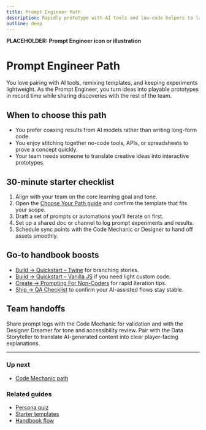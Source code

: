 ```yaml
---
title: Prompt Engineer Path
description: Rapidly prototype with AI tools and low-code helpers to launch your game loop fast.
outline: deep
---
```


<!-- DESIGN TODO -->
**PLACEHOLDER: Prompt Engineer icon or illustration**

# Prompt Engineer Path

You love pairing with AI tools, remixing templates, and keeping experiments lightweight. As the Prompt Engineer, you turn ideas into playable prototypes in record time while sharing discoveries with the rest of the team.

## When to choose this path

- You prefer coaxing results from AI models rather than writing long-form code.
- You enjoy stitching together no-code tools, APIs, or spreadsheets to prove a concept quickly.
- Your team needs someone to translate creative ideas into interactive prototypes.

## 30-minute starter checklist

1. Align with your team on the core learning goal and tone.
2. Open the [Choose Your Path guide](/build/choose-your-path) and confirm the template that fits your scope.
3. Draft a set of prompts or automations you’ll iterate on first.
4. Set up a shared doc or channel to log prompt experiments and results.
5. Schedule sync points with the Code Mechanic or Designer to hand off assets smoothly.

## Go-to handbook boosts

- [Build → Quickstart – Twine](/build/quickstart-twine) for branching stories.
- [Build → Quickstart – Vanilla JS](/build/quickstart-vanilla) if you need light custom code.
- [Create → Prompting For Non-Coders](/create/prompting-for-non-coders) for rapid iteration tips.
- [Ship → QA Checklist](/ship/qa-checklist) to confirm your AI-assisted flows stay stable.

## Team handoffs

Share prompt logs with the Code Mechanic for validation and with the Designer Dreamer for tone and accessibility review. Pair with the Data Storyteller to translate AI-generated content into clear player-facing explanations.

---

### Up next
- [Code Mechanic path](/people/paths/code-mechanic)

### Related guides
- [Persona quiz](/people/persona-quiz)
- [Starter templates](/build/code-templates)
- [Handbook flow](/guide/flow)
